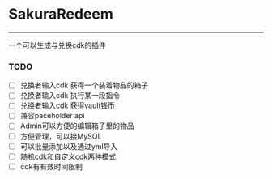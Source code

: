 # SakuraRedeem
---
一个可以生成与兑换cdk的插件

### TODO
- [ ] 兑换者输入cdk 获得一个装着物品的箱子
- [ ] 兑换者输入cdk 执行某一段指令
- [ ] 兑换者输入cdk 获得vault钱币
- [ ] 兼容paceholder api
- [ ] Admin可以方便的编辑箱子里的物品
- [ ] 方便管理，可以接MySQL
- [ ] 可以批量添加以及通过yml导入
- [ ] 随机cdk和自定义cdk两种模式
- [ ] cdk有有效时间限制
